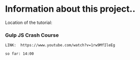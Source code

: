 # Information about this project..


Location of the tutorial: 
### Gulp JS Crash Course
    LINK:  https://www.youtube.com/watch?v=1rw9MfIleEg

    so far: 14:00